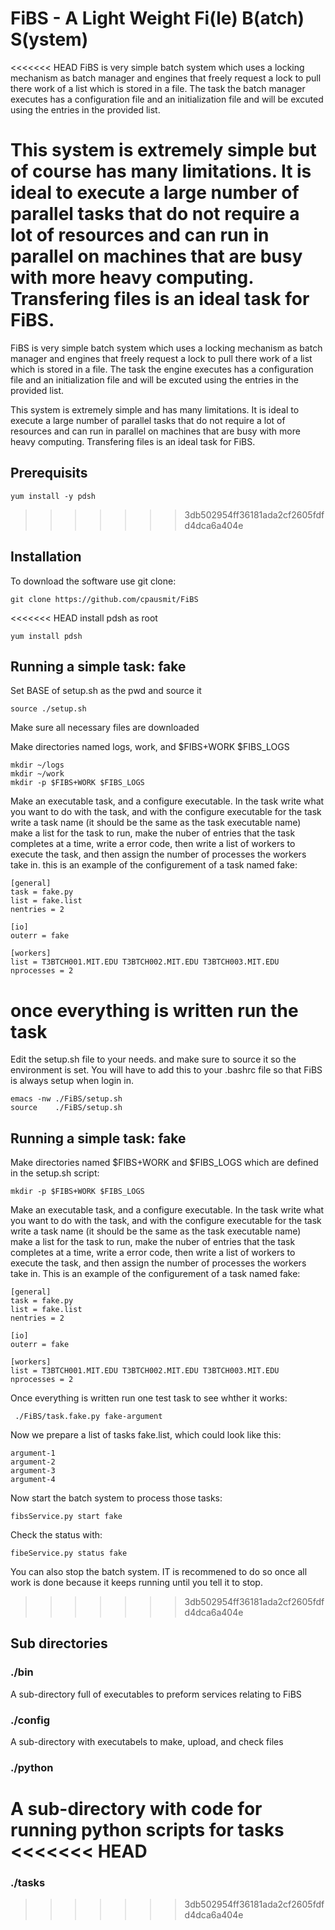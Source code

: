 # FiBS - A Light Weight Fi(le) B(atch) S(ystem)

<<<<<<< HEAD
FiBS is very simple batch system which uses a locking mechanism as batch manager and engines that freely request a lock to pull there work of a list which is stored in a file. The task the batch manager executes has a configuration file and an initialization file and will be excuted using the entries in the provided list.

This system is extremely simple but of course has many limitations. It is ideal to execute a large number of parallel tasks that do not require a lot of resources and can run in parallel on machines that are busy with more heavy computing. Transfering files is an ideal task for FiBS.
=======
FiBS is very simple batch system which uses a locking mechanism as batch manager and engines that freely request a lock to pull there work of a list which is stored in a file. The task the engine executes has a configuration file and an initialization file and will be excuted using the entries in the provided list.

This system is extremely simple and has many limitations. It is ideal to execute a large number of parallel tasks that do not require a lot of resources and can run in parallel on machines that are busy with more heavy computing. Transfering files is an ideal task for FiBS.

## Prerequisits

    yum install -y pdsh
>>>>>>> 3db502954ff36181ada2cf2605fdfd4dca6a404e

## Installation

To download the software use git clone:

    git clone https://github.com/cpausmit/FiBS

<<<<<<< HEAD
install pdsh as root

	yum install pdsh

## Running a simple task: fake

Set BASE of setup.sh as the pwd and source it

	source ./setup.sh

Make sure all necessary files are downloaded

Make directories named logs, work, and $FIBS+WORK $FIBS_LOGS 

	mkdir ~/logs 
	mkdir ~/work
	mkdir -p $FIBS+WORK $FIBS_LOGS

Make an executable task, and a configure executable. In the task write what you want to do with the task, and with the configure executable for the task write a task name (it should be the same as the task executable name) make a list for the task to run, make the nuber of entries that the task completes at a time, write a error code, then write a list of workers to execute the task, and then assign the number of processes the workers take in. this is an example of the configurement of a task named fake:
 
	[general]
	task = fake.py
	list = fake.list
	nentries = 2

	[io]
	outerr = fake

	[workers]
	list = T3BTCH001.MIT.EDU T3BTCH002.MIT.EDU T3BTCH003.MIT.EDU
	nprocesses = 2

once everything is written run the task
=======
Edit the setup.sh file to your needs. and make sure to source it so the environment is set. You will have to add this to your .bashrc file so that FiBS is always setup when login in. 

    emacs -nw ./FiBS/setup.sh
    source    ./FiBS/setup.sh

## Running a simple task: fake

Make directories named $FIBS+WORK and $FIBS_LOGS which are defined in the setup.sh script:

    mkdir -p $FIBS+WORK $FIBS_LOGS

Make an executable task, and a configure executable. In the task write what you want to do with the task, and with the configure executable for the task write a task name (it should be the same as the task executable name) make a list for the task to run, make the nuber of entries that the task completes at a time, write a error code, then write a list of workers to execute the task, and then assign the number of processes the workers take in. This is an example of the configurement of a task named fake:
 
    [general]
    task = fake.py
    list = fake.list
    nentries = 2

    [io]
    outerr = fake

    [workers]
    list = T3BTCH001.MIT.EDU T3BTCH002.MIT.EDU T3BTCH003.MIT.EDU
    nprocesses = 2

Once everything is written run one test task to see whther it works:

     ./FiBS/task.fake.py fake-argument

Now we prepare a list of tasks fake.list, which could look like this:

    argument-1
    argument-2
    argument-3
    argument-4

Now start the batch system to process those tasks:

    fibsService.py start fake

Check the status with:

    fibeService.py status fake
    
You can also stop the batch system. IT is recommened to do so once all work is done because it keeps running until you tell it to stop.
>>>>>>> 3db502954ff36181ada2cf2605fdfd4dca6a404e

## Sub directories

### ./bin

A sub-directory full of executables to preform services relating to FiBS

### ./config

A sub-directory with executabels to make, upload, and check files

### ./python

A sub-directory with code for running python scripts for tasks
<<<<<<< HEAD
=======

### ./tasks
>>>>>>> 3db502954ff36181ada2cf2605fdfd4dca6a404e
